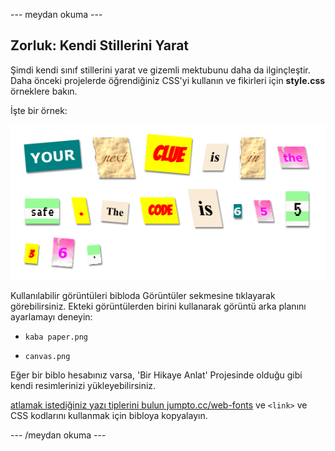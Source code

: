 \--- meydan okuma \---

## Zorluk: Kendi Stillerini Yarat

Şimdi kendi sınıf stillerini yarat ve gizemli mektubunu daha da ilginçleştir. Daha önceki projelerde öğrendiğiniz CSS'yi kullanın ve fikirleri için **style.css** örneklere bakın.

İşte bir örnek:

![ekran görüntüsü](images/letter-fonts-challenge3.png)

Kullanılabilir görüntüleri bibloda Görüntüler sekmesine tıklayarak görebilirsiniz. Ekteki görüntülerden birini kullanarak görüntü arka planını ayarlamayı deneyin:

+ `kaba paper.png`

+ `canvas.png`

Eğer bir biblo hesabınız varsa, 'Bir Hikaye Anlat' Projesinde olduğu gibi kendi resimlerinizi yükleyebilirsiniz.

<a href="http://jumpto.cc/web-fonts" target="_blank">atlamak istediğiniz yazı tiplerini bulun jumpto.cc/web-fonts</a> ve `<link>` ve CSS kodlarını kullanmak için bibloya kopyalayın.

\--- /meydan okuma \---